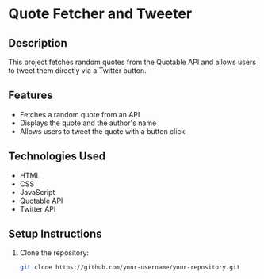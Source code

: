 # Quote Fetcher and Tweeter

## Description
This project fetches random quotes from the Quotable API and allows users to tweet them directly via a Twitter button.

## Features
- Fetches a random quote from an API
- Displays the quote and the author's name
- Allows users to tweet the quote with a button click

## Technologies Used
- HTML
- CSS
- JavaScript
- Quotable API
- Twitter API

## Setup Instructions
1. Clone the repository:
   ```bash
   git clone https://github.com/your-username/your-repository.git
